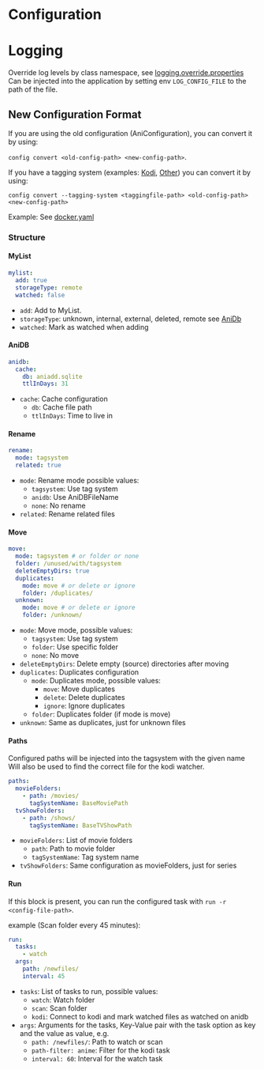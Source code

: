 # Configuration
# Logging
Override log levels by class namespace, see [logging.override.properties](logging.override.properties)
Can be injected into the application by setting env `LOG_CONFIG_FILE` to the path of the file.

## New Configuration Format

If you are using the old configuration (AniConfiguration), you can convert it by using:

`config convert <old-config-path> <new-config-path>`.

If you have a tagging system (examples: [Kodi](tagging-system.kodi.txt), [Other](tagging-system.txt)) you can convert it by using:

`config convert --tagging-system <taggingfile-path> <old-config-path> <new-config-path>`

Example: See [docker.yaml](docker.yaml)

### Structure

#### MyList

```yaml
mylist:
  add: true
  storageType: remote
  watched: false
```

- `add`: Add to MyList.
- `storageType`: unknown, internal, external, deleted, remote see [AniDb](https://wiki.anidb.net/Filestates)
- `watched`: Mark as watched when adding

#### AniDB

```yaml
anidb:
  cache:
    db: aniadd.sqlite
    ttlInDays: 31
```

- `cache`: Cache configuration
    - `db`: Cache file path
    - `ttlInDays`: Time to live in

#### Rename

```yaml
rename:
  mode: tagsystem
  related: true
```

- `mode`: Rename mode possible values:
    - `tagsystem`: Use tag system
    - `anidb`: Use AniDBFileName
    - `none`: No rename
- `related`: Rename related files

#### Move

```yaml
move:
  mode: tagsystem # or folder or none
  folder: /unused/with/tagsystem
  deleteEmptyDirs: true
  duplicates:
    mode: move # or delete or ignore
    folder: /duplicates/
  unknown:
    mode: move # or delete or ignore
    folder: /unknown/
```

- `mode`: Move mode, possible values:
  - `tagsystem`: Use tag system
  - `folder`: Use specific folder
  - `none`: No move
- `deleteEmptyDirs`: Delete empty (source) directories after moving
- `duplicates`: Duplicates configuration
  - `mode`: Duplicates mode, possible values:
      - `move`: Move duplicates
      - `delete`: Delete duplicates
      - `ignore`: Ignore duplicates
  - `folder`: Duplicates folder (if mode is move)
- `unknown`: Same as duplicates, just for unknown files

#### Paths
Configured paths will be injected into the tagsystem with the given name
Will also be used to find the correct file for the kodi watcher.
```yaml
paths:
  movieFolders:
    - path: /movies/
      tagSystemName: BaseMoviePath
  tvShowFolders:
    - path: /shows/
      tagSystemName: BaseTVShowPath
```

- `movieFolders`: List of movie folders
  - `path`: Path to movie folder
  - `tagSystemName`: Tag system name
- `tvShowFolders`: Same configuration as movieFolders, just for series


#### Run
If this block is present, you can run the configured task with `run -r <config-file-path>`.

example (Scan folder every 45 minutes):
```yaml
run:
  tasks:
    - watch
  args:
    path: /newfiles/
    interval: 45
```
- `tasks`: List of tasks to run, possible values:
  - `watch`: Watch folder
  - `scan`: Scan folder
  - `kodi`: Connect to kodi and mark watched files as watched on anidb
- `args`: Arguments for the tasks, Key-Value pair with the task option as key and the value as value, e.g.
  - `path: /newfiles/`: Path to watch or scan
  - `path-filter: anime`: Filter for the kodi task
  - `interval: 60`: Interval for the watch task

